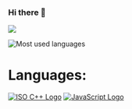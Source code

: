 ### Hi there 👋

<!--
**icositetrachoron-programmer/icositetrachoron-programmer** is a ✨ _special_ ✨ repository because its `README.md` (this file) appears on your GitHub profile.

Here are some ideas to get you started:

- 🔭 I’m currently working on ...
- 🌱 I’m currently learning ...
- 👯 I’m looking to collaborate on ...
- 🤔 I’m looking for help with ...
- 💬 Ask me about ...
- 📫 How to reach me: ...
- 😄 Pronouns: ...
- ⚡ Fun fact: ...
-->
![](https://komarev.com/ghpvc/?username=icositetrachoron-programmer)

![Most used languages](https://github-readme-stats.vercel.app/api/top-langs/?username=icositetrachoron-programmer&theme=merko) 

# Languages:

[![ISO C++ Logo](https://isocpp.org/assets/images/cpp_logo.png)](https://isocpp.org/)
[![JavaScript Logo](https://upload.wikimedia.org/wikipedia/commons/thumb/6/6a/JavaScript-logo.png/600px-JavaScript-logo.png)](https://www.ecma-international.org/memento/tc39.htm)
